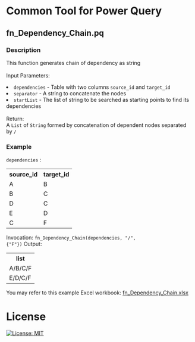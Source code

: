 # Common Tool for Power Query
## fn_Dependency_Chain.pq
### Description
This function generates chain of dependency as string
<br><br>Input Parameters:
<li><code>dependencies</code> - Table with two columns <code>source_id</code> and <code>target_id</code></li>
<li><code>separator</code> - A string to concatenate the nodes</li>
<li><code>startList</code> - The list of string to be searched as starting points to find its dependencies </li>
<br> Return:
<br>A <code>List</code> of <code>String</code> formed by concatenation of dependent nodes separated by <code>/</code>

### Example
<code>dependencies</code> :
<table>
  <tr><th>source_id</th><th>target_id</th></tr>
  <tr><td>A</td><td>B</td></tr>
  <tr><td>B</td><td>C</td></tr>
  <tr><td>D</td><td>C</td></tr>
  <tr><td>E</td><td>D</td></tr>
  <tr><td>C</td><td>F</td></tr>
</table>

Invocation: <code>fn_Dependency_Chain(dependencies, "/", {"F"})</code>
Output: 
<table>
  <tr><th>list</th></tr>
  <tr><td>A/B/C/F</td></tr>
  <tr><td>E/D/C/F</td></tr>
</table>

You may refer to this example Excel workbook: [fn_Dependency_Chain.xlsx](fn_Dependency_Chain.xlsx)

# License
[![License: MIT](https://img.shields.io/badge/License-MIT-yellow.svg)](https://opensource.org/licenses/MIT)

